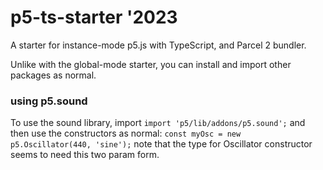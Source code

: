 # p5-ts-starter '2023

A starter for instance-mode p5.js with TypeScript, and Parcel 2 bundler.

Unlike with the global-mode starter, you can install and import other packages as normal.

### using p5.sound

To use the sound library, import
`import 'p5/lib/addons/p5.sound';`
and then use the constructors as normal:
`const myOsc = new p5.Oscillator(440, 'sine');`
note that the type for Oscillator constructor seems to need this two param form.
